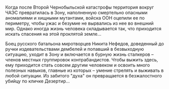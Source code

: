 <!--2016-11-28 21:46:01-->
Когда после Второй Чернобыльской катастрофы территория вокруг ЧАЭС превратилась в Зону, наполненную смертельно опасными аномалиями и хищными мутантами, войска ООН оцепили ее по периметру, чтобы ужас и безумие не вырвались из нее во внешний мир. Однако иногда жизнь человека складывается так, что приходится искать спасения на этой проклятой земле…

Боец русского батальона миротворцев Никита Нефедов, доведенный до ручки издевательствами дембелей и попавший в безвыходную ситуацию, уходит в Зону и включается в бурную жизнь сталкеров – членов местных группировок контрабандистов. Чтобы выжить здесь, ему приходится стать совсем другим человеком и освоить много полезных навыков, главные из которых – умение стрелять и выживать в любой ситуации. Из забитого "духа" он превращается в безжалостного убийцу по кличке Дезертир…